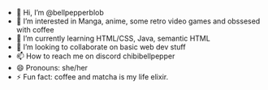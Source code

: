 - 👋 Hi, I’m @bellpepperblob
- 👀 I’m interested in Manga, anime, some retro video games and obssesed with coffee
- 🌱 I’m currently learning HTML/CSS, Java, semantic HTML
- 💞️ I’m looking to collaborate on basic web dev stuff
- 📫 How to reach me on discord chibibellpepper 
- 😄 Pronouns: she/her
- ⚡ Fun fact:  coffee and matcha is my life elixir. 

<!---
bellpepperblob/bellpepperblob is a ✨ special ✨ repository because its `README.md` (this file) appears on your GitHub profile.
You can click the Preview link to take a look at your changes.
--->

